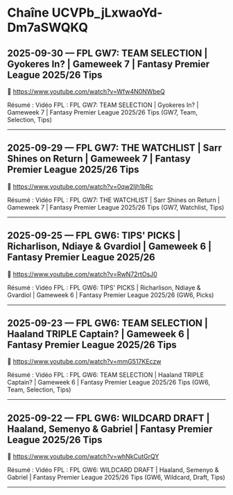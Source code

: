 # Chaîne UCVPb_jLxwaoYd-Dm7aSWQKQ

## 2025-09-30 — FPL GW7: TEAM SELECTION | Gyokeres In? | Gameweek 7 | Fantasy Premier League 2025/26 Tips
🔗 https://www.youtube.com/watch?v=Wfw4N0NWbeQ

Résumé :
Vidéo FPL : FPL GW7: TEAM SELECTION | Gyokeres In? | Gameweek 7 | Fantasy Premier League 2025/26 Tips (GW7, Team, Selection, Tips)

---

## 2025-09-29 — FPL GW7: THE WATCHLIST | Sarr Shines on Return | Gameweek 7 | Fantasy Premier League 2025/26 Tips
🔗 https://www.youtube.com/watch?v=0qw2ljh1bRc

Résumé :
Vidéo FPL : FPL GW7: THE WATCHLIST | Sarr Shines on Return | Gameweek 7 | Fantasy Premier League 2025/26 Tips (GW7, Watchlist, Tips)

---

## 2025-09-25 — FPL GW6: TIPS' PICKS | Richarlison, Ndiaye & Gvardiol | Gameweek 6 | Fantasy Premier League 2025/26
🔗 https://www.youtube.com/watch?v=RwN72rtOsJ0

Résumé :
Vidéo FPL : FPL GW6: TIPS' PICKS | Richarlison, Ndiaye & Gvardiol | Gameweek 6 | Fantasy Premier League 2025/26 (GW6, Picks)

---

## 2025-09-23 — FPL GW6: TEAM SELECTION | Haaland TRIPLE Captain? | Gameweek 6 | Fantasy Premier League 2025/26 Tips
🔗 https://www.youtube.com/watch?v=mmG517KEczw

Résumé :
Vidéo FPL : FPL GW6: TEAM SELECTION | Haaland TRIPLE Captain? | Gameweek 6 | Fantasy Premier League 2025/26 Tips (GW6, Team, Selection, Tips)

---

## 2025-09-22 — FPL GW6: WILDCARD DRAFT | Haaland, Semenyo & Gabriel | Fantasy Premier League 2025/26 Tips
🔗 https://www.youtube.com/watch?v=whNkCutGrQY

Résumé :
Vidéo FPL : FPL GW6: WILDCARD DRAFT | Haaland, Semenyo & Gabriel | Fantasy Premier League 2025/26 Tips (GW6, Wildcard, Draft, Tips)

---

